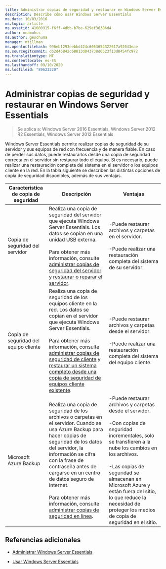 ```yaml
---
title: Administrar copias de seguridad y restaurar en Windows Server Essentials
description: Describe cómo usar Windows Server Essentials
ms.date: 10/03/2016
ms.topic: article
ms.assetid: 41000915-f6ff-4dbb-b7be-629ef36386d4
author: nnamuhcs
ms.author: geschuma
manager: mtillman
ms.openlocfilehash: 996eb1293eebbd424c6063654322617a92043eae
ms.sourcegitcommit: db2d46842c68813d043738d6523f13d8454fc972
ms.translationtype: MT
ms.contentlocale: es-ES
ms.lasthandoff: 09/10/2020
ms.locfileid: "89623220"
---
```

# <a name="manage-backup-and-restore-in-windows-server-essentials"></a>Administrar copias de seguridad y restaurar en Windows Server Essentials

>Se aplica a: Windows Server 2016 Essentials, Windows Server 2012 R2 Essentials, Windows Server 2012 Essentials

 Windows Server Essentials permite realizar copias de seguridad de su servidor y sus equipos de red con frecuencia y de manera fiable. En caso de perder sus datos, puede restaurarlos desde una copia de seguridad correcta en el servidor sin restaurar todo el equipo. Si es necesario, puede realizar una restauración completa del sistema en el servidor o los equipos cliente en la red. En la tabla siguiente se describen las distintas opciones de copia de seguridad disponibles, además de sus ventajas.

|Característica de copia de seguridad|Descripción|Ventajas|
|--------------------|-----------------|----------------|
|Copia de seguridad del servidor|Realiza una copia de seguridad del servidor que ejecuta Windows Server Essentials. Los datos se copian en una unidad USB externa.<br /><br /> Para obtener más información, consulte [administrar copias de seguridad del servidor](Manage-Server-Backup-in-Windows-Server-Essentials.md) y [restaurar o reparar el servidor](Restore-or-repair-your-server-running-Windows-Server-Essentials.md).|-Puede restaurar archivos y carpetas en el servidor.<br /><br /> -Puede realizar una restauración completa del sistema de su servidor.|
|Copia de seguridad del equipo cliente|Realiza una copia de seguridad de los equipos cliente en la red. Los datos se copian en el servidor que ejecuta Windows Server Essentials.<br /><br /> Para obtener más información, consulte [administrar copias de seguridad de cliente](Manage-Client-Computer-Backup-in-Windows-Server-Essentials.md) y [restaurar un sistema completo desde una copia de seguridad de equipos cliente existente](Restore-a-full-system-from-an-existing-client-computer-backup.md).|-Puede restaurar archivos y carpetas desde el servidor.<br /><br /> -Puede realizar una restauración completa del sistema del equipo cliente.|
| Microsoft Azure Backup|Realiza una copia de seguridad de los archivos o carpetas en el servidor. Cuando se usa Azure Backup para hacer copias de seguridad de los datos del servidor, la información se cifra con la frase de contraseña antes de cargarse en un centro de datos seguro de Internet.<br /><br /> Para obtener más información, consulte [administrar copias de seguridad en línea](Manage-Online-Backup-in-Windows-Server-Essentials.md).|-Puede restaurar archivos y carpetas desde el servidor.<br /><br /> -Con copias de seguridad incrementales, solo se transfieren a la nube los cambios en los archivos.<br /><br /> -Las copias de seguridad se almacenan en Microsoft Azure y están fuera del sitio, lo que reduce la necesidad de proteger los medios de copia de seguridad en el sitio.|

## <a name="additional-references"></a>Referencias adicionales

-   [Administrar Windows Server Essentials](Manage-Windows-Server-Essentials.md)

-   [Usar Windows Server Essentials](../use/Use-Windows-Server-Essentials.md)
